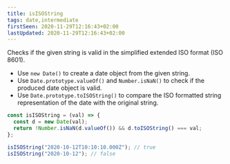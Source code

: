 ```yaml
---
title: isISOString
tags: date,intermediate
firstSeen: 2020-11-29T12:16:43+02:00
lastUpdated: 2020-11-29T12:16:43+02:00
---
```


Checks if the given string is valid in the simplified extended ISO format (ISO 8601).

- Use `new Date()` to create a date object from the given string.
- Use `Date.prototype.valueOf()` and `Number.isNaN()` to check if the produced date object is valid.
- Use `Date.prototype.toISOString()` to compare the ISO formatted string representation of the date with the original string.

```js
const isISOString = (val) => {
  const d = new Date(val);
  return !Number.isNaN(d.valueOf()) && d.toISOString() === val;
};
```

```js
isISOString("2020-10-12T10:10:10.000Z"); // true
isISOString("2020-10-12"); // false
```
